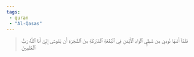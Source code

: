 ```yaml
---
tags: 
 - quran 
 - "Al-Qasas"
---
```


> فَلَمَّآ أَتَىٰهَا نُودِيَ مِن شَٰطِيِٕ ٱلۡوَادِ ٱلۡأَيۡمَنِ فِي ٱلۡبُقۡعَةِ ٱلۡمُبَٰرَكَةِ مِنَ ٱلشَّجَرَةِ أَن يَٰمُوسَىٰٓ إِنِّيٓ أَنَا ٱللَّهُ رَبُّ ٱلۡعَٰلَمِينَ
